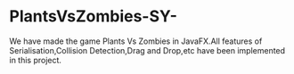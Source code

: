 # PlantsVsZombies-SY-

We have made the game Plants Vs Zombies in JavaFX.All features of Serialisation,Collision Detection,Drag and Drop,etc have been implemented in this project.
